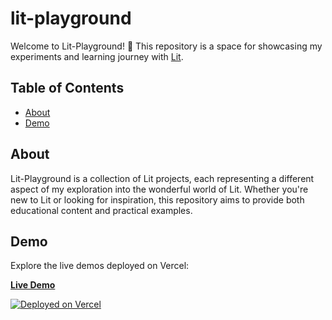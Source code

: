 # lit-playground

Welcome to Lit-Playground! 🚀 This repository is a space for showcasing my experiments and learning journey with [Lit](https://lit.dev/).

## Table of Contents

- [About](#about)
- [Demo](#demo)

## About

Lit-Playground is a collection of Lit projects, each representing a different aspect of my exploration into the wonderful world of Lit.
Whether you're new to Lit or looking for inspiration, this repository aims to provide both educational content and practical examples.

## Demo

Explore the live demos deployed on Vercel:

[**Live Demo**](https://lit-playground-chi.vercel.app)

[![Deployed on Vercel](https://img.shields.io/badge/Deployed%20on-Vercel-brightgreen?style=flat&logo=vercel)](https://lit-playground-chi.vercel.app)
